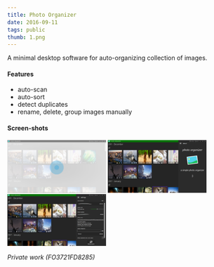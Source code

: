 ```yaml
---
title: Photo Organizer
date: 2016-09-11
tags: public
thumb: 1.png
---
```


A minimal desktop software for auto-organizing collection of images.

#### Features

- auto-scan
- auto-sort
- detect duplicates
- rename, delete, group images manually

#### Screen-shots

[<img src="0.png" width="225">](0.png)
[<img src="1.png" width="225">](1.png)
[<img src="2.png" width="225">](2.png)

*Private work (FO3721FD8285)*